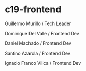 # c19-frontend

Guillermo Murillo / Tech Leader

Dominique Del Valle / Frontend Dev

Daniel Machado / Frontend Dev

Santino Azarola / Frontend Dev

Ignacio Franco Villca / Frontend Dev

